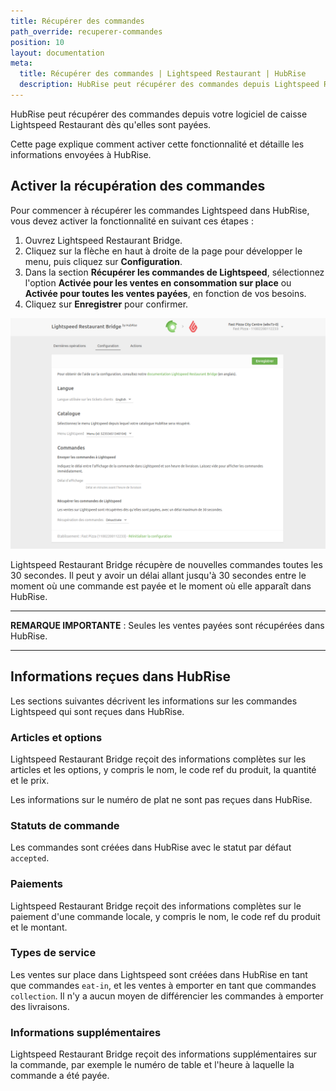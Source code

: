 ```yaml
---
title: Récupérer des commandes
path_override: recuperer-commandes
position: 10
layout: documentation
meta:
  title: Récupérer des commandes | Lightspeed Restaurant | HubRise
  description: HubRise peut récupérer des commandes depuis Lightspeed Restaurant. Découvrez les détails techniques sur la réception de commandes, et les champs transmis ou non.
---
```


HubRise peut récupérer des commandes depuis votre logiciel de caisse Lightspeed Restaurant dès qu'elles sont payées.

Cette page explique comment activer cette fonctionnalité et détaille les informations envoyées à HubRise.

## Activer la récupération des commandes

Pour commencer à récupérer les commandes Lightspeed dans HubRise, vous devez activer la fonctionnalité en suivant ces étapes :

1. Ouvrez Lightspeed Restaurant Bridge.
1. Cliquez sur la flèche en haut à droite de la page pour développer le menu, puis cliquez sur **Configuration**.
1. Dans la section **Récupérer les commandes de Lightspeed**, sélectionnez l'option **Activée pour les ventes en consommation sur place** ou **Activée pour toutes les ventes payées**, en fonction de vos besoins.
1. Cliquez sur **Enregistrer** pour confirmer.

![Activer la fonction de récupération des commandes Lightspeed locales dans HubRise depuis la page de configuration de Lightspeed Restaurant Bridge](./images/014-configuration-page.png)

Lightspeed Restaurant Bridge récupère de nouvelles commandes toutes les 30 secondes. Il peut y avoir un délai allant jusqu'à 30 secondes entre le moment où une commande est payée et le moment où elle apparaît dans HubRise.

---

**REMARQUE IMPORTANTE** : Seules les ventes payées sont récupérées dans HubRise.

---

## Informations reçues dans HubRise

Les sections suivantes décrivent les informations sur les commandes Lightspeed qui sont reçues dans HubRise.

### Articles et options

Lightspeed Restaurant Bridge reçoit des informations complètes sur les articles et les options, y compris le nom, le code ref du produit, la quantité et le prix.

Les informations sur le numéro de plat ne sont pas reçues dans HubRise.

### Statuts de commande

Les commandes sont créées dans HubRise avec le statut par défaut `accepted`.

### Paiements

Lightspeed Restaurant Bridge reçoit des informations complètes sur le paiement d'une commande locale, y compris le nom, le code ref du produit et le montant.

### Types de service

Les ventes sur place dans Lightspeed sont créées dans HubRise en tant que commandes `eat-in`, et les ventes à emporter en tant que commandes `collection`. Il n'y a aucun moyen de différencier les commandes à emporter des livraisons.

### Informations supplémentaires

Lightspeed Restaurant Bridge reçoit des informations supplémentaires sur la commande, par exemple le numéro de table et l'heure à laquelle la commande a été payée.

